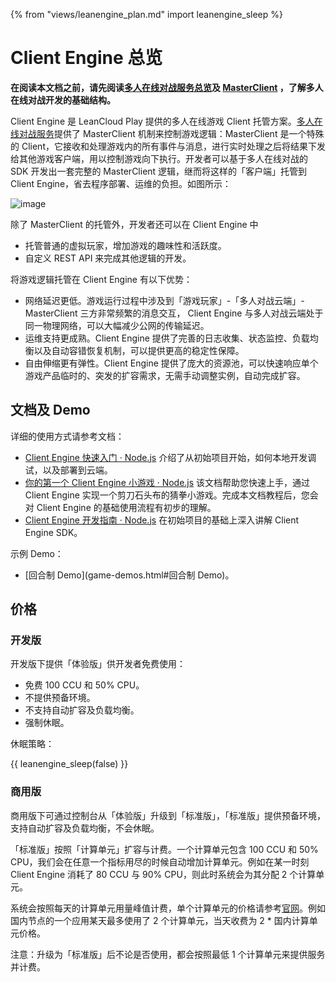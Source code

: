 {% from "views/leanengine_plan.md" import leanengine_sleep %}

# Client Engine 总览

**在阅读本文档之前，请先阅读[多人在线对战服务总览](multiplayer.html)及 [MasterClient](multiplayer-guide-js.html#MasterClient) ，了解多人在线对战开发的基础结构。**

Client Engine 是 LeanCloud Play 提供的多人在线游戏 Client 托管方案。[多人在线对战服务](multiplayer.html)提供了 MasterClient 机制来控制游戏逻辑：MasterClient 是一个特殊的 Client，它接收和处理游戏内的所有事件与消息，进行实时处理之后将结果下发给其他游戏客户端，用以控制游戏向下执行。开发者可以基于多人在线对战的 SDK 开发出一套完整的 MasterClient 逻辑，继而将这样的「客户端」托管到 Client Engine，省去程序部署、运维的负担。如图所示：

![image](images/client-engine-structure.png)

除了 MasterClient 的托管外，开发者还可以在 Client Engine 中

* 托管普通的虚拟玩家，增加游戏的趣味性和活跃度。
* 自定义 REST API 来完成其他逻辑的开发。

将游戏逻辑托管在 Client Engine 有以下优势：

* 网络延迟更低。游戏运行过程中涉及到「游戏玩家」-「多人对战云端」- MasterClient 三方非常频繁的消息交互， Client Engine 与多人对战云端处于同一物理网络，可以大幅减少公网的传输延迟。
* 运维支持更成熟。Client Engine 提供了完善的日志收集、状态监控、负载均衡以及自动容错恢复机制，可以提供更高的稳定性保障。
* 自由伸缩更有弹性。Client Engine 提供了庞大的资源池，可以快速响应单个游戏产品临时的、突发的扩容需求，无需手动调整实例，自动完成扩容。

## 文档及 Demo

详细的使用方式请参考文档：

* [Client Engine 快速入门 · Node.js](client-engine-quick-start-node.html) 介绍了从初始项目开始，如何本地开发调试，以及部署到云端。
* [你的第一个 Client Engine 小游戏 · Node.js](client-engine-first-game-node.html) 该文档帮助您快速上手，通过 Client Engine 实现一个剪刀石头布的猜拳小游戏。完成本文档教程后，您会对 Client Engine 的基础使用流程有初步的理解。
* [Client Engine 开发指南 · Node.js](client-engine-guide-node.html) 在初始项目的基础上深入讲解 Client Engine SDK。


示例 Demo：

* [回合制 Demo](game-demos.html#回合制 Demo)。

## 价格

### 开发版

开发版下提供「体验版」供开发者免费使用：

* 免费 100 CCU 和 50% CPU。
* 不提供预备环境。
* 不支持自动扩容及负载均衡。
* 强制休眠。

休眠策略：

{{ leanengine_sleep(false) }}

### 商用版

商用版下可通过控制台从「体验版」升级到「标准版」，「标准版」提供预备环境，支持自动扩容及负载均衡，不会休眠。

「标准版」按照「计算单元」扩容与计费。一个计算单元包含 100 CCU 和 50% CPU，我们会在任意一个指标用尽的时候自动增加计算单元。例如在某一时刻 Client Engine 消耗了 80 CCU 与 90% CPU，则此时系统会为其分配 2 个计算单元。

系统会按照每天的计算单元用量峰值计费，单个计算单元的价格请参考[官网](https://leancloud.cn/pricing/)。例如国内节点的一个应用某天最多使用了 2 个计算单元，当天收费为 2 * 国内计算单元价格。

<div class="callout callout-danger">注意：升级为「标准版」后不论是否使用，都会按照最低 1 个计算单元来提供服务并计费。</div>

